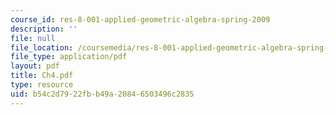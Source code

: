 ```yaml
---
course_id: res-8-001-applied-geometric-algebra-spring-2009
description: ''
file: null
file_location: /coursemedia/res-8-001-applied-geometric-algebra-spring-2009/b54c2d7922fbb49a20846503496c2835_Ch4.pdf
file_type: application/pdf
layout: pdf
title: Ch4.pdf
type: resource
uid: b54c2d79-22fb-b49a-2084-6503496c2835
---
```


